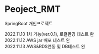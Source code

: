 # Peoject_RMT
SpringBoot 개인프로젝트


2022.11.10  1차 기능(ver.0.1), 로컬환경 테스트 완<br>
2022.11.12  AWS jar 배포 테스트 완<br>
2022.11.13  AWS&RDS연동 및 DB테스트 완<br>
